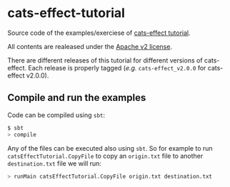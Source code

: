 cats-effect-tutorial
====================

Source code of the examples/exerciese of [cats-effect
tutorial](https://lrodero.github.io/cats-effect/tutorial/tutorial.html).

All contents are realeased under the [Apache v2
license](https://www.apache.org/licenses/LICENSE-2.0).

There are different releases of this tutorial for different versions
of cats-effect. Each release is properly tagged (_e.g._ `cats-effect_v2.0.0`
for cats-effect v2.0.0).

Compile and run the examples
----------------------------
Code can be compiled using `sbt`:
```bash
$ sbt
> compile
```

Any of the files can be executed also using `sbt`. So for example to run
`catsEffectTutorial.CopyFile` to copy an `origin.txt` file to another
`destination.txt` file we will run:
```bash
> runMain catsEffectTutorial.CopyFile origin.txt destination.txt
```
